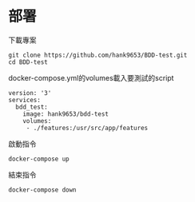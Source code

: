 # 部署

下載專案
```
git clone https://github.com/hank9653/BDD-test.git
cd BDD-test
```

docker-compose.yml的volumes載入要測試的script

```
version: '3'
services:
  bdd_test:
    image: hank9653/bdd-test
    volumes:
     - ./features:/usr/src/app/features
```


啟動指令
```
docker-compose up
```

結束指令
```
docker-compose down
```
